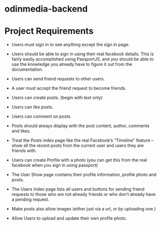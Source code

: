 # odinmedia-backend

# Project Requirements
- Users must sign in to see anything except the sign in page.
- Users should be able to sign in using their real facebook details. This  is fairly easily accomplished using PassportJS, and you should be able to use the knowledge you already have to figure it out from the documentation.

- Users can send friend requests to other users.
- A user must accept the friend request to become friends.
- Users can create posts. (begin with text only)
- Users can like posts.
- Users can comment on posts.
- Posts should always display with the post content, author, comments and likes.
- Treat the Posts index page like the real Facebook’s “Timeline” feature – show all the recent posts from the current user and users they are friends with.
- Users can create Profile with a photo (you can get this from the real facebook when you sign in using passport)
- The User Show page contains their profile information, profile photo and posts.
- The Users Index page lists all users and buttons for sending friend requests to those who are not already friends or who don’t already have a pending request.
- Make posts also allow images (either just via a url, or by uploading one.)
- Allow Users to upload and update their own profile photo.